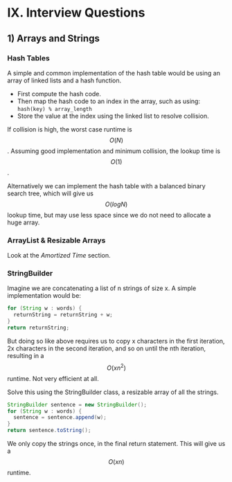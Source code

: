 # IX. Interview Questions

## 1) Arrays and Strings

### Hash Tables

A simple and common implementation of the hash table would be using an array of linked lists and a hash function.
- First compute the hash code.
- Then map the hash code to an index in the array, such as using: ```hash(key) % array_length```
- Store the value at the index using the linked list to resolve collision.

If collision is high, the worst case runtime is $$O(N)$$. Assuming good implementation and minimum collision, the lookup time is $$O(1)$$.

Alternatively we can implement the hash table with a balanced binary search tree, which will give us $$O(log N)$$ lookup time, but may use less space since we do not need to allocate a huge array.

### ArrayList & Resizable Arrays

Look at the _Amortized Time_ section.

### StringBuilder

Imagine we are concatenating a list of n strings of size x. A simple implementation would be:

```java
for (String w : words) {
  returnString = returnString + w;
}
return returnString;
```

But doing so like above requires us to copy x characters in the first iteration, 2x characters in the  second iteration, and so on until the nth iteration, resulting in a $$O(xn^2)$$ runtime. Not very efficient at all.

Solve this using the StringBuilder class, a resizable array of all the strings.

```java
StringBuilder sentence = new StringBuilder();
for (String w : words) {
  sentence = sentence.append(w);
}
return sentence.toString();
```

We only copy the strings once, in the final return statement. This will give us a $$O(xn)$$ runtime.